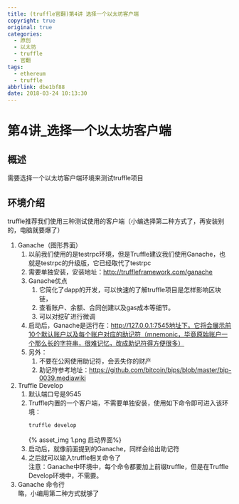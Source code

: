 ```yaml
---
title: (truffle官翻)第4讲 选择一个以太坊客户端
copyright: true
original: true
categories:
  - 原创
  - 以太坊
  - truffle
  - 官翻
tags:
  - ethereum
  - truffle
abbrlink: dbe1bf88
date: 2018-03-24 10:13:30
---
```

# 第4讲_选择一个以太坊客户端  
## 概述  
需要选择一个以太坊客户端环境来测试truffle项目  
## 环境介绍
truffle推荐我们使用三种测试使用的客户端（小编选择第二种方式了，再安装别的，电脑就要爆了）  
1. Ganache（图形界面）  
    1. 以前我们使用的是testrpc环境，但是Truffle建议我们使用Ganache，也就是testrpc的升级版，它已经取代了testrpc
    2. 需要单独安装，安装地址：http://truffleframework.com/ganache
    3. Ganache优点  
        1. 它简化了dapp的开发，可以快速的了解truffle项目是怎样影响区块链，
        2. 查看账户、余额、合同创建以及gas成本等细节。
        3. 可以对挖矿进行微调
    4. 启动后，Ganache是运行在：http://127.0.0.1:7545地址下。它将会展示前10个默认账户以及每个账户对应的助记符（mnemonic，毕竟原始账户一个那么长的字符串，很难记忆，改成助记符得方便很多）
    5. 另外：  
        1. 不要在公网使用助记符，会丢失你的财产  
        2. 助记符参考地址：https://github.com/bitcoin/bips/blob/master/bip-0039.mediawiki
2. Truffle Develop  
    1. 默认端口号是9545
    2. Truffle内置的一个客户端，不需要单独安装，使用如下命令即可进入该环境：  
        ```bash
        truffle develop
        ```  
        {% asset_img 1.png  启动界面%}
    3. 启动后，就像前面提到的Ganache，同样会给出助记符
    4. 之后就可以输入truffle相关命令了  
    注意：Ganache中环境中，每个命令都要加上前缀truffle，但是在Truffle Develop环境中，不需要。
3. Ganache 命令行  
略，小编用第二种方式就够了